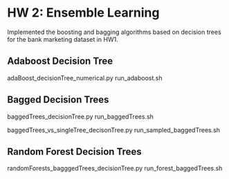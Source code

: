 # HW 2: Ensemble Learning
Implemented the boosting and bagging algorithms based on decision
trees for the bank marketing dataset in HW1.

## Adaboost Decision Tree
adaBoost_decisionTree_numerical.py
run_adaboost.sh

## Bagged Decision Trees
baggedTrees_decisionTree.py
run_baggedTrees.sh

baggedTrees_vs_singleTree_decisonTree.py
run_sampled_baggedTrees.sh

## Random Forest Decision Trees
randomForests_bagggedTrees_decisionTree.py
run_forest_baggedTrees.sh
